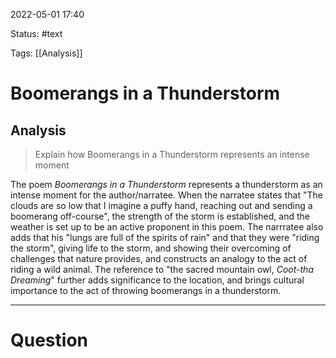 2022-05-01 17:40

Status: #text

Tags: [[Analysis]]

# Boomerangs in a Thunderstorm
## Analysis
> Explain how Boomerangs in a Thunderstorm represents an intense moment

The poem *Boomerangs in a Thunderstorm* represents a thunderstorm as an intense moment for the author/narratee. When the narratee states that "The clouds are so low that I imagine a puffy hand, reaching out and sending a boomerang off-course", the strength of the storm is established, and the weather is set up to be an active proponent in this poem. The narrratee also adds that his "lungs are full of the spirits of rain" and that they were "riding the storm", giving life to the storm, and showing their overcoming of challenges that nature provides, and constructs an analogy to the act of riding a wild animal. The reference to "the sacred mountain owl, *Coot-tha Dreaming*" further adds significance to the location, and brings cultural importance to the act of throwing boomerangs in a thunderstorm.

---
# Question

